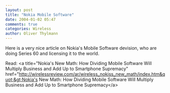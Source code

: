 ```yaml
---
layout: post
title: "Nokia Mobile Software"
date: 2004-01-02 05:47
comments: true
categories: Wireless
author: Oliver Thylmann
---
```



Here is a very nice article on Nokia's Mobile Software devision, who are doing Series 60 and licensing it to the world. 

Read: &lt;a title=&quot;Nokia's New Math: How Dividing Mobile Software Will Multiply Business and Add Up to Smartphone Supremacy&quot; href=&quot;http://wirelessreview.com/ar/wireless_nokiss_new_math/index.htm&quot;&gt;Nokia's New Math: How Dividing Mobile Software Will Multiply Business and Add Up to Smartphone Supremacy&lt;/a&gt;


